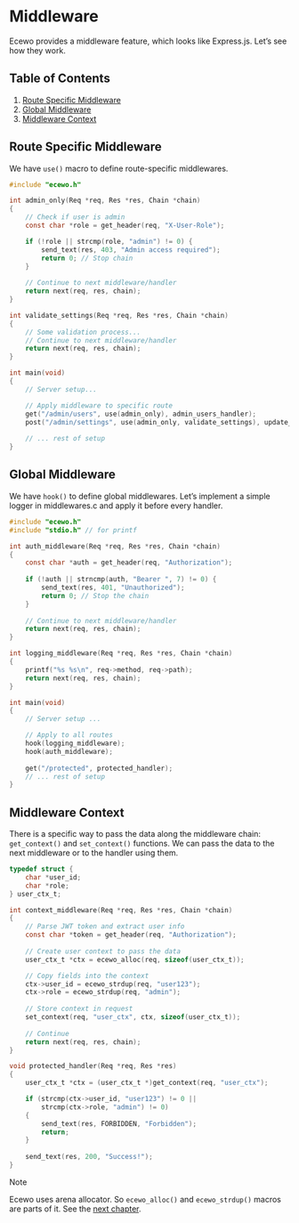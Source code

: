 # Middleware

Ecewo provides a middleware feature, which looks like Express.js. Let’s see how they work.

## Table of Contents

1. [Route Specific Middleware](#route-specific-middleware)
2. [Global Middleware](#global-middleware)
3. [Middleware Context](#middleware-context)

## Route Specific Middleware

We have `use()` macro to define route-specific middlewares.

```c
#include "ecewo.h"

int admin_only(Req *req, Res *res, Chain *chain)
{
    // Check if user is admin
    const char *role = get_header(req, "X-User-Role");

    if (!role || strcmp(role, "admin") != 0) {
        send_text(res, 403, "Admin access required");
        return 0; // Stop chain
    }
    
    // Continue to next middleware/handler
    return next(req, res, chain);
}

int validate_settings(Req *req, Res *res, Chain *chain)
{
    // Some validation process...
    // Continue to next middleware/handler
    return next(req, res, chain);
}

int main(void)
{
    // Server setup...

    // Apply middleware to specific route
    get("/admin/users", use(admin_only), admin_users_handler);
    post("/admin/settings", use(admin_only, validate_settings), update_settings);
    
    // ... rest of setup
}

```

## Global Middleware

We have `hook()` to define global middlewares. Let’s implement a simple logger in middlewares.c and apply it before every handler.

```c
#include "ecewo.h"
#include "stdio.h" // for printf

int auth_middleware(Req *req, Res *res, Chain *chain)
{
    const char *auth = get_header(req, "Authorization");
    
    if (!auth || strncmp(auth, "Bearer ", 7) != 0) {
        send_text(res, 401, "Unauthorized");
        return 0; // Stop the chain
    }
    
    // Continue to next middleware/handler
    return next(req, res, chain);
}

int logging_middleware(Req *req, Res *res, Chain *chain)
{
    printf("%s %s\n", req->method, req->path);
    return next(req, res, chain);
}

int main(void)
{
    // Server setup ...

    // Apply to all routes
    hook(logging_middleware);
    hook(auth_middleware);
    
    get("/protected", protected_handler);
    // ... rest of setup
}
```

## Middleware Context

There is a specific way to pass the data along the middleware chain: `get_context()` and `set_context()` functions. We can pass the data to the next middleware or to the handler using them.

```c
typedef struct {
    char *user_id;
    char *role;
} user_ctx_t;

int context_middleware(Req *req, Res *res, Chain *chain)
{
    // Parse JWT token and extract user info
    const char *token = get_header(req, "Authorization");
    
    // Create user context to pass the data
    user_ctx_t *ctx = ecewo_alloc(req, sizeof(user_ctx_t));

    // Copy fields into the context
    ctx->user_id = ecewo_strdup(req, "user123");
    ctx->role = ecewo_strdup(req, "admin");
    
    // Store context in request
    set_context(req, "user_ctx", ctx, sizeof(user_ctx_t));
    
    // Continue
    return next(req, res, chain);
}

void protected_handler(Req *req, Res *res)
{
    user_ctx_t *ctx = (user_ctx_t *)get_context(req, "user_ctx");

    if (strcmp(ctx->user_id, "user123") != 0 ||
        strcmp(ctx->role, "admin") != 0)
    {
        send_text(res, FORBIDDEN, "Forbidden");
        return;
    }
    
    send_text(res, 200, "Success!");
}
```

> [!NOTE]
>
> Ecewo uses arena allocator. So `ecewo_alloc()` and `ecewo_strdup()` macros are parts of it. See the [next chapter](docs/06.memory_management.md).
